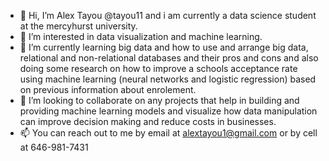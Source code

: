 - 👋 Hi, I’m Alex Tayou @tayou11 and i am currently a data science student at the mercyhurst university.
- 👀 I’m interested in data visualization and machine learning. 
- 🌱 I’m currently learning big data and how to use and arrange big data, relational and non-relational databases and their pros and cons and also doing some research on how to improve a schools acceptance rate using machine learning (neural networks and logistic regression) based on previous information about enrolement.
- 💞️ I’m looking to collaborate on any projects that help in building and providing machine learning models and visualize how data manipulation can improve decision making and reduce costs in businesses.
- 📫 You can reach out to me by email at alextayou1@gmail.com or by cell at 646-981-7431

<!---
tayou11/tayou11 is a ✨ special ✨ repository because its `README.md` (this file) appears on your GitHub profile.
You can click the Preview link to take a look at your changes.
--->
